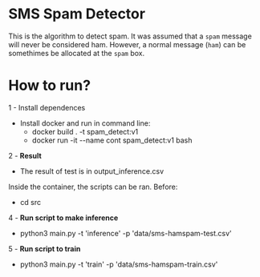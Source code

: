 # SMS Spam Detector

This is the algorithm to detect spam. It was assumed that a `spam` message will never be considered ham. However, a normal message (`ham`) can be somethimes be allocated at the `spam` box.

# How to run?  

1 - Install dependences

- Install docker and run in command line:
    - docker build . -t spam_detect:v1
    - docker run -it --name cont spam_detect:v1 bash

2 - **Result**

- The result of test is in output_inference.csv 

Inside the container, the scripts can be ran. Before:

- cd src

4 - **Run script to make inference**

- python3 main.py -t 'inference' -p 'data/sms-hamspam-test.csv'

5 - **Run script to train**

- python3 main.py -t 'train' -p 'data/sms-hamspam-train.csv'
